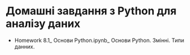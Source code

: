 # Домашні завдання з Python для аналізу даних
- Homework 8.1_ Основи Python.ipynb_ Основи Python. Змінні. Типи данних.
